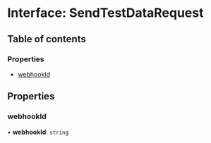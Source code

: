 # Interface: SendTestDataRequest

## Table of contents

### Properties

- [webhookId](SendTestDataRequest.md#webhookid)

## Properties

### <a id="webhookid" name="webhookid"></a> webhookId

• **webhookId**: `string`

